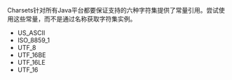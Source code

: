 Charsets针对所有Java平台都要保证支持的六种字符集提供了常量引用。尝试使用这些常量，而不是通过名称获取字符集实例。

- US_ASCII
- ISO_8859_1
- UTF_8
- UTF_16BE
- UTF_16LE
- UTF_16
